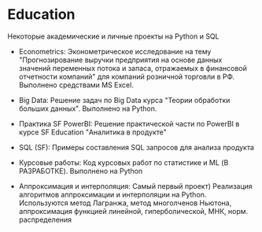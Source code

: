 # Education
Некоторые академические и личные проекты на Python и SQL

- Econometrics: 
Эконометрическое исследование на тему "Прогнозирование выручки предприятия на основе данных значений переменных потока и запаса, отражаемых в финансовой отчетности компаний" для компаний розничной торговли в РФ. Выполнено средствами MS Excel.

- Big Data: 
Решение задач по Big Data курса "Теории обработки больших данных". Выполнено на Python.

- Практика SF PowerBI:
Решение практической части по PowerBI в курсе SF Education "Аналитика в продукте"

- SQL (SF):
Примеры составления SQL запросов для анализа продукта

- Курсовые работы:
Код курсовых работ по статистике и ML (В РАЗРАБОТКЕ). Выполнено на Python

- Аппроксимация и интерполяция:
Самый первый проект) Реализация алгоритмов аппроксимации и интерполяции на Python. Используются метод Лагранжа, метод многолченов Ньютона, аппроксимация функцией линейной, гиперболической, МНК, норм. распределения
